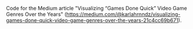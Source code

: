 Code for the Medium article "Visualizing “Games Done Quick” Video Game Genres Over the Years" (https://medium.com/@karlahrnndz/visualizing-games-done-quick-video-game-genres-over-the-years-21c4cc69b671).
